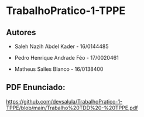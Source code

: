 # TrabalhoPratico-1-TPPE

## Autores

 - Saleh Nazih Abdel Kader - 16/0144485

 - Pedro Henrique Andrade Féo - 17/0020461

 - Matheus Salles Blanco - 16/0138400

## PDF Enunciado:

https://github.com/devsalula/TrabalhoPratico-1-TPPE/blob/main/Trabalho%20TDD%20-%20TPPE.pdf